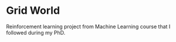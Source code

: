 # Grid World 

Reinforcement learning project from Machine Learning course that I followed during my PhD.
